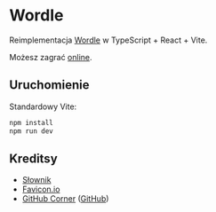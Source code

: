 # Wordle

Reimplementacja [Wordle](https://www.nytimes.com/puzzles/wordle)
w TypeScript + React + Vite.

Możesz zagrać [online](https://wordle.damj.es/).

## Uruchomienie

Standardowy Vite:

```bash
npm install
npm run dev
```

## Kreditsy

- [Słownik](https://sjp.pl/sl/odmiany/)
- [Favicon.io](https://favicon.io/favicon-generator/)
- [GitHub Corner](https://tholman.com/github-corners/) ([GitHub](https://github.com/tholman/github-corners))